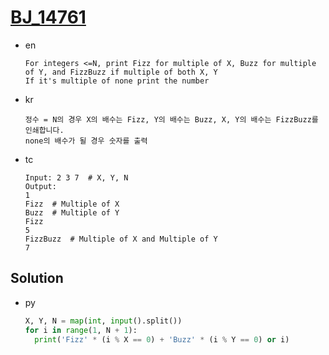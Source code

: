 # [BJ_14761](https://acmicpc.net/problem/14761)

* en

  ```en
  For integers <=N, print Fizz for multiple of X, Buzz for multiple of Y, and FizzBuzz if multiple of both X, Y
  If it's multiple of none print the number
  ```

* kr

  ```kr
  정수 = N의 경우 X의 배수는 Fizz, Y의 배수는 Buzz, X, Y의 배수는 FizzBuzz를 인쇄합니다.
  none의 배수가 될 경우 숫자를 출력
  ```

* tc

  ```tc
  Input: 2 3 7  # X, Y, N
  Output:
  1
  Fizz  # Multiple of X
  Buzz  # Multiple of Y
  Fizz
  5
  FizzBuzz  # Multiple of X and Multiple of Y
  7
  ```

## Solution

* py

  ```py
  X, Y, N = map(int, input().split())
  for i in range(1, N + 1):
    print('Fizz' * (i % X == 0) + 'Buzz' * (i % Y == 0) or i)
  ```

